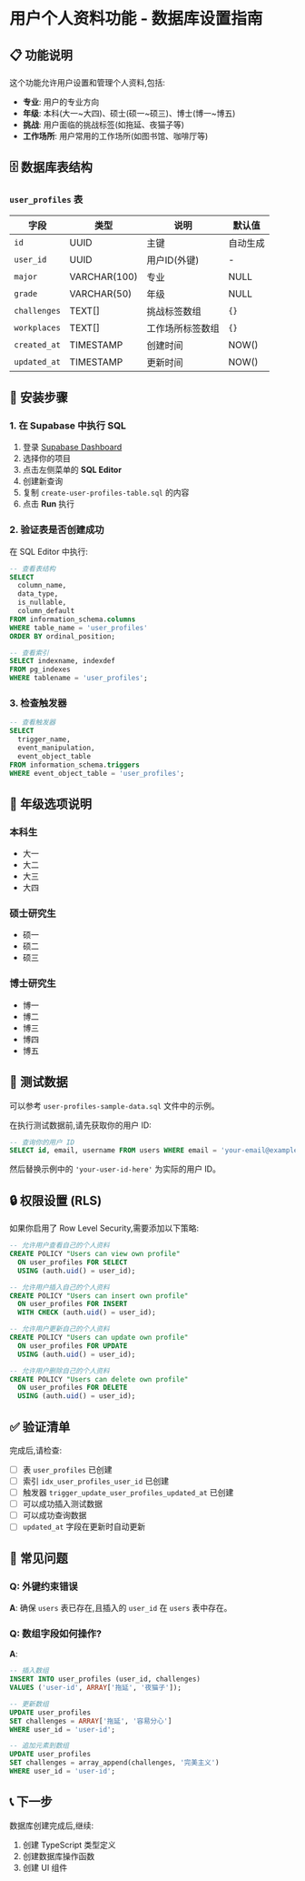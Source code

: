 # 用户个人资料功能 - 数据库设置指南

## 📋 功能说明

这个功能允许用户设置和管理个人资料,包括:
- **专业**: 用户的专业方向
- **年级**: 本科(大一~大四)、硕士(硕一~硕三)、博士(博一~博五)
- **挑战**: 用户面临的挑战标签(如拖延、夜猫子等)
- **工作场所**: 用户常用的工作场所(如图书馆、咖啡厅等)

## 🗄️ 数据库表结构

### `user_profiles` 表

| 字段 | 类型 | 说明 | 默认值 |
|------|------|------|--------|
| `id` | UUID | 主键 | 自动生成 |
| `user_id` | UUID | 用户ID(外键) | - |
| `major` | VARCHAR(100) | 专业 | NULL |
| `grade` | VARCHAR(50) | 年级 | NULL |
| `challenges` | TEXT[] | 挑战标签数组 | `{}` |
| `workplaces` | TEXT[] | 工作场所标签数组 | `{}` |
| `created_at` | TIMESTAMP | 创建时间 | NOW() |
| `updated_at` | TIMESTAMP | 更新时间 | NOW() |

## 🚀 安装步骤

### 1. 在 Supabase 中执行 SQL

1. 登录 [Supabase Dashboard](https://app.supabase.com)
2. 选择你的项目
3. 点击左侧菜单的 **SQL Editor**
4. 创建新查询
5. 复制 `create-user-profiles-table.sql` 的内容
6. 点击 **Run** 执行

### 2. 验证表是否创建成功

在 SQL Editor 中执行:

```sql
-- 查看表结构
SELECT 
  column_name, 
  data_type, 
  is_nullable, 
  column_default
FROM information_schema.columns
WHERE table_name = 'user_profiles'
ORDER BY ordinal_position;

-- 查看索引
SELECT indexname, indexdef 
FROM pg_indexes 
WHERE tablename = 'user_profiles';
```

### 3. 检查触发器

```sql
-- 查看触发器
SELECT 
  trigger_name, 
  event_manipulation, 
  event_object_table
FROM information_schema.triggers
WHERE event_object_table = 'user_profiles';
```

## 📝 年级选项说明

### 本科生
- 大一
- 大二
- 大三
- 大四

### 硕士研究生
- 硕一
- 硕二
- 硕三

### 博士研究生
- 博一
- 博二
- 博三
- 博四
- 博五

## 🧪 测试数据

可以参考 `user-profiles-sample-data.sql` 文件中的示例。

在执行测试数据前,请先获取你的用户 ID:

```sql
-- 查询你的用户 ID
SELECT id, email, username FROM users WHERE email = 'your-email@example.com';
```

然后替换示例中的 `'your-user-id-here'` 为实际的用户 ID。

## 🔒 权限设置 (RLS)

如果你启用了 Row Level Security,需要添加以下策略:

```sql
-- 允许用户查看自己的个人资料
CREATE POLICY "Users can view own profile"
  ON user_profiles FOR SELECT
  USING (auth.uid() = user_id);

-- 允许用户插入自己的个人资料
CREATE POLICY "Users can insert own profile"
  ON user_profiles FOR INSERT
  WITH CHECK (auth.uid() = user_id);

-- 允许用户更新自己的个人资料
CREATE POLICY "Users can update own profile"
  ON user_profiles FOR UPDATE
  USING (auth.uid() = user_id);

-- 允许用户删除自己的个人资料
CREATE POLICY "Users can delete own profile"
  ON user_profiles FOR DELETE
  USING (auth.uid() = user_id);
```

## ✅ 验证清单

完成后,请检查:
- [ ] 表 `user_profiles` 已创建
- [ ] 索引 `idx_user_profiles_user_id` 已创建
- [ ] 触发器 `trigger_update_user_profiles_updated_at` 已创建
- [ ] 可以成功插入测试数据
- [ ] 可以成功查询数据
- [ ] `updated_at` 字段在更新时自动更新

## 🐛 常见问题

### Q: 外键约束错误
**A**: 确保 `users` 表已存在,且插入的 `user_id` 在 `users` 表中存在。

### Q: 数组字段如何操作?
**A**: 
```sql
-- 插入数组
INSERT INTO user_profiles (user_id, challenges) 
VALUES ('user-id', ARRAY['拖延', '夜猫子']);

-- 更新数组
UPDATE user_profiles 
SET challenges = ARRAY['拖延', '容易分心']
WHERE user_id = 'user-id';

-- 追加元素到数组
UPDATE user_profiles 
SET challenges = array_append(challenges, '完美主义')
WHERE user_id = 'user-id';
```

## 📞 下一步

数据库创建完成后,继续:
1. 创建 TypeScript 类型定义
2. 创建数据库操作函数
3. 创建 UI 组件

